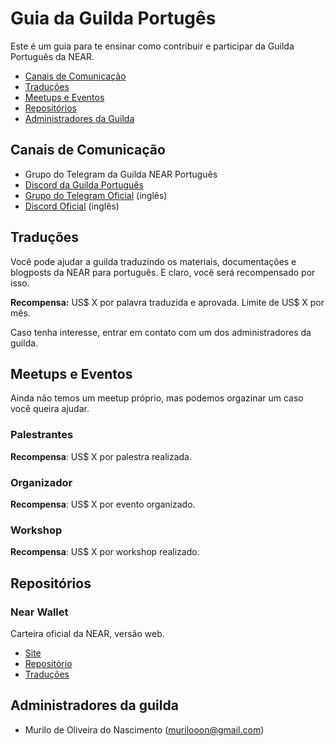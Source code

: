 # Guia da Guilda Portugês
Este é um guia para te ensinar como contribuir e participar da Guilda Português da NEAR.

* [Canais de Comunicação](#canais-de-comunicação)
* [Traduções](#traduções)
* [Meetups e Eventos](#meetups-e-eventos)
* [Repositórios](#repositórios)
* [Administradores da Guilda](#administradores-da-guilda)

## Canais de Comunicação
- Grupo do Telegram da Guilda NEAR Português
- [Discord da Guilda Português](https://discord.gg/kcfKR7sycJ)
- [Grupo do Telegram Oficial](https://t.me/cryptonear) (inglês)
- [Discord Oficial](https://discord.gg/WbEXGFxYan) (inglês)

## Traduções
Você pode ajudar a guilda traduzindo os materiais, documentações e blogposts da NEAR para português. E claro, você será recompensado por isso.

**Recompensa:** US$ X por palavra traduzida e aprovada. Limite de US$ X por mês.

Caso tenha interesse, entrar em contato com um dos administradores da guilda.

## Meetups e Eventos
Ainda não temos um meetup próprio, mas podemos orgazinar um caso você queira ajudar.

### Palestrantes

**Recompensa**: US$ X por palestra realizada.

### Organizador

**Recompensa**: US$ X por evento organizado.

### Workshop

**Recompensa**: US$ X por workshop realizado.

## Repositórios

### Near Wallet
Carteira oficial da NEAR, versão web.
- [Site](https://wallet.near.org/)
- [Repositório](https://github.com/near/near-wallet)
- [Traduções](https://github.com/near/near-wallet/tree/master/src/translations)

## Administradores da guilda
- Murilo de Oliveira do Nascimento (murilooon@gmail.com)
